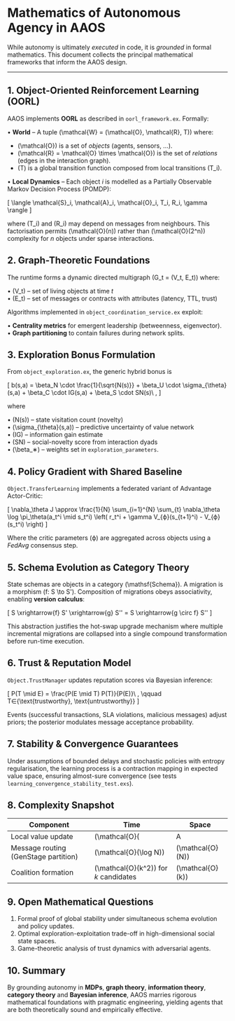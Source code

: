 # Mathematics of Autonomous Agency in AAOS

While autonomy is ultimately *executed* in code, it is *grounded* in formal mathematics.  This document collects the principal mathematical frameworks that inform the AAOS design.

---

## 1. Object-Oriented Reinforcement Learning (OORL)

AAOS implements **OORL** as described in `oorl_framework.ex`.  Formally:

• **World** – A tuple  \(\mathcal{W} = (\mathcal{O}, \mathcal{R}, T)\) where:
  - \(\mathcal{O}\) is a set of *objects* (agents, sensors, …).
  - \(\mathcal{R} = \mathcal{O} \times \mathcal{O}\) is the set of *relations* (edges in the interaction graph).
  - \(T\) is a global transition function composed from local transitions \(T_i\).

• **Local Dynamics** – Each object *i* is modelled as a Partially Observable Markov Decision Process (POMDP):

\[
\langle \mathcal{S}_i, \mathcal{A}_i, \mathcal{O}_i, T_i, R_i, \gamma \rangle
\]

where \(T_i\) and \(R_i\) may depend on messages from neighbours.  This factorisation permits \(\mathcal{O}(n)\) rather than \(\mathcal{O}(2^n)\) complexity for *n* objects under sparse interactions.


## 2. Graph-Theoretic Foundations

The runtime forms a dynamic directed multigraph \(G_t = (V_t, E_t)\) where:

• \(V_t\) – set of living objects at time *t*  
• \(E_t\) – set of messages or contracts with attributes (latency, TTL, trust)

Algorithms implemented in `object_coordination_service.ex` exploit:

• **Centrality metrics** for emergent leadership (betweenness, eigenvector).  
• **Graph partitioning** to contain failures during network splits.


## 3. Exploration Bonus Formulation

From `object_exploration.ex`, the generic hybrid bonus is

\[
b(s,a) = \beta_N \cdot \frac{1}{\sqrt{N(s)}} + \beta_U \cdot \sigma_{\theta}(s,a) + \beta_C \cdot IG(s,a) + \beta_S \cdot SN(s)\ ,
\]

where

• \(N(s)\) – state visitation count (novelty)  
• \(\sigma_{\theta}(s,a)\) – predictive uncertainty of value network  
• \(IG\) – information gain estimate  
• \(SN\) – social-novelty score from interaction dyads  
• \(\beta_∗\) – weights set in `exploration_parameters`.


## 4. Policy Gradient with Shared Baseline

`Object.TransferLearning` implements a federated variant of Advantage Actor-Critic:

\[
\nabla_\theta J \approx \frac{1}{N} \sum_{i=1}^{N} \sum_{t} \nabla_\theta \log \pi_\theta(a_t^i \mid s_t^i) \left( r_t^i + \gamma V_{ϕ}(s_{t+1}^i) - V_{ϕ}(s_t^i) \right)
\]

Where the critic parameters \(ϕ\) are aggregated across objects using a *FedAvg* consensus step.


## 5. Schema Evolution as Category Theory

State schemas are objects in a category \(\mathsf{Schema}\).  A migration is a morphism \(f: S \to S'\).  Composition of migrations obeys associativity, enabling **version calculus**:

\[
S \xrightarrow{f} S' \xrightarrow{g} S'' = S \xrightarrow{g \circ f} S''
\]

This abstraction justifies the hot-swap upgrade mechanism where multiple incremental migrations are collapsed into a single compound transformation before run-time execution.


## 6. Trust & Reputation Model

`Object.TrustManager` updates reputation scores via Bayesian inference:

\[
P(T \mid E) = \frac{P(E \mid T) P(T)}{P(E)}\ ,
\qquad
T∈\{\text{trustworthy}, \text{untrustworthy}\}
\]

Events (successful transactions, SLA violations, malicious messages) adjust priors; the posterior modulates message acceptance probability.


## 7. Stability & Convergence Guarantees

Under assumptions of bounded delays and stochastic policies with entropy regularisation, the learning process is a contraction mapping in expected value space, ensuring almost-sure convergence (see tests `learning_convergence_stability_test.exs`).


## 8. Complexity Snapshot

| Component | Time | Space |
|-----------|------|-------|
| Local value update | \(\mathcal{O}(|A|)\) | \(\mathcal{O}(|S|)\) |
| Message routing (GenStage partition) | \(\mathcal{O}(\log N)\) | \(\mathcal{O}(N)\) |
| Coalition formation | \(\mathcal{O}(k^2)\) for *k* candidates | \(\mathcal{O}(k)\) |


## 9. Open Mathematical Questions

1. Formal proof of global stability under simultaneous schema evolution and policy updates.
2. Optimal exploration-exploitation trade-off in high-dimensional social state spaces.
3. Game-theoretic analysis of trust dynamics with adversarial agents.


## 10. Summary

By grounding autonomy in **MDPs**, **graph theory**, **information theory**, **category theory** and **Bayesian inference**, AAOS marries rigorous mathematical foundations with pragmatic engineering, yielding agents that are both theoretically sound and empirically effective.
